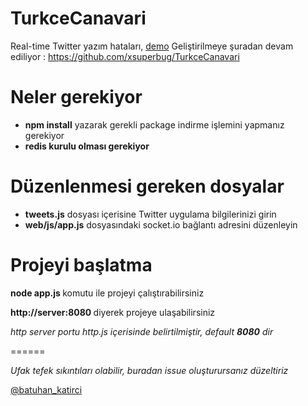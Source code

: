 TurkceCanavari
==============

Real-time Twitter yazım hataları, [demo](http://twikan.com)
Geliştirilmeye şuradan devam ediliyor : https://github.com/xsuperbug/TurkceCanavari

Neler gerekiyor
==============

- <b>npm install</b> yazarak gerekli package indirme işlemini yapmanız gerekiyor
- <b>redis kurulu olması gerekiyor</b>
 
Düzenlenmesi gereken dosyalar
==============

- <b>tweets.js</b> dosyası içerisine Twitter uygulama bilgilerinizi girin
- <b>web/js/app.js</b> dosyasındaki socket.io bağlantı adresini düzenleyin






Projeyi başlatma
==============

<b>node app.js </b> komutu ile projeyi çalıştırabilirsiniz


<b>http://server:8080  </b> diyerek projeye ulaşabilirsiniz


<i>http server portu http.js içerisinde belirtilmiştir, default <b>8080</b> dir</i>




======








<i> Ufak tefek sıkıntıları olabilir, buradan issue oluşturursanız düzeltiriz </i>

[@batuhan_katirci](http://twitter.com/@batuhan_katirci)
